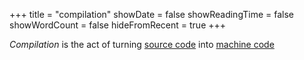 +++
title = "compilation"
showDate = false
showReadingTime = false
showWordCount = false
hideFromRecent = true
+++

*Compilation* is the act of turning [source code](/arch-install-guide/glossary/source-code) into [machine code](/arch-install-guide/glossary/machine-code)